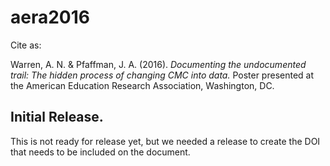 # aera2016

Cite as:

Warren, A. N. & Pfaffman, J. A. (2016). *Documenting the undocumented trail: The hidden process of changing CMC into data.* Poster presented at the American Education Research Association, Washington, DC.

## Initial Release.

This is not ready for release yet, but we needed a release to create the DOI that needs to be included on the document.
